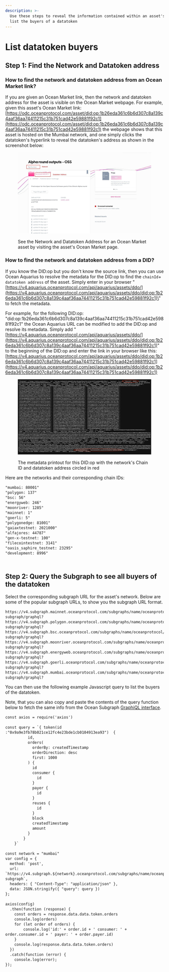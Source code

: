 ```yaml
---
description: >-
  Use these steps to reveal the information contained within an asset's DID and
  list the buyers of a datatoken
---
```


# List datatoken buyers

## Step 1: Find the Network and Datatoken address

### How to find the network and datatoken address from an Ocean Market link?

If you are given an Ocean Market link, then the network and datatoken address for the asset is visible on the Ocean Market webpage. For example, given this asset's Ocean Market link: [https://odc.oceanprotocol.com/asset/did:op:1b26eda361c6b6d307c8a139c4aaf36aa74411215c31b751cad42e59881f92c1](https://odc.oceanprotocol.com/asset/did:op:1b26eda361c6b6d307c8a139c4aaf36aa74411215c31b751cad42e59881f92c1) the webpage shows that this asset is hosted on the Mumbai network, and one simply clicks the datatoken's hyperlink to reveal the datatoken's address as shown in the screenshot below:

<figure><img src="../../.gitbook/assets/marketplace_data.jpg" alt="" width="563"><figcaption><p>See the Network and Datatoken Address for an Ocean Market asset by visiting the asset's Ocean Market page.</p></figcaption></figure>

### &#x20;How to find the network and datatoken address from a DID?

If you know the DID:op but you don't know the source link, then you can use Ocean Aquarius to resolve the metadata for the DID:op to find the `chainId`+ `datatoken address` of the asset. Simply enter in your browser "[https://v4.aquarius.oceanprotocol.com/api/aquarius/assets/ddo/](https://v4.aquarius.oceanprotocol.com/api/aquarius/assets/ddo/did:op:1b26eda361c6b6d307c8a139c4aaf36aa74411215c31b751cad42e59881f92c1)\<your did:op:XXX>" to fetch the metadata.

For example, for the following DID:op: "did:op:1b26eda361c6b6d307c8a139c4aaf36aa74411215c31b751cad42e59881f92c1" the Ocean Aquarius URL can be modified to add the DID:op and resolve its metadata. Simply add "[https://v4.aquarius.oceanprotocol.com/api/aquarius/assets/ddo/](https://v4.aquarius.oceanprotocol.com/api/aquarius/assets/ddo/did:op:1b26eda361c6b6d307c8a139c4aaf36aa74411215c31b751cad42e59881f92c1)" to the beginning of the DID:op and enter the link in your browser like this: [https://v4.aquarius.oceanprotocol.com/api/aquarius/assets/ddo/did:op:1b26eda361c6b6d307c8a139c4aaf36aa74411215c31b751cad42e59881f92c1](https://v4.aquarius.oceanprotocol.com/api/aquarius/assets/ddo/did:op:1b26eda361c6b6d307c8a139c4aaf36aa74411215c31b751cad42e59881f92c1)

<figure><img src="../../.gitbook/assets/network-and-datatoken-address.png" alt=""><figcaption><p>The metadata printout for this DID:op with the network's Chain ID and datatoken address circled in red</p></figcaption></figure>

Here are the networks and their corresponding chain IDs:

```
"mumbai: 80001"
"polygon: 137"
"bsc: 56"
"energyweb: 246"
"moonriver: 1285"
"mainnet: 1"
"goerli: 5"
"polygonedge: 81001"
"gaiaxtestnet: 2021000"
"alfajores: 44787"
"gen-x-testnet: 100"
"filecointestnet: 3141"
"oasis_saphire_testnet: 23295"
"development: 8996"
```

\
Step 2: Query the Subgraph to see all buyers of the datatoken
-------------------------------------------------------------

Select the corresponding subgraph URL for the asset's network. Below are some of the popular subgraph URLs, to show you the subgraph URL format.

```
https://v4.subgraph.mainnet.oceanprotocol.com/subgraphs/name/oceanprotocol/ocean-subgraph/graphql?
https://v4.subgraph.polygon.oceanprotocol.com/subgraphs/name/oceanprotocol/ocean-subgraph/graphql?
https://v4.subgraph.bsc.oceanprotocol.com/subgraphs/name/oceanprotocol/ocean-subgraph/graphql?
https://v4.subgraph.moonriver.oceanprotocol.com/subgraphs/name/oceanprotocol/ocean-subgraph/graphql?
https://v4.subgraph.energyweb.oceanprotocol.com/subgraphs/name/oceanprotocol/ocean-subgraph/graphql?
https://v4.subgraph.goerli.oceanprotocol.com/subgraphs/name/oceanprotocol/ocean-subgraph/graphql?
https://v4.subgraph.mumbai.oceanprotocol.com/subgraphs/name/oceanprotocol/ocean-subgraph/graphql?
```

You can then use the following example Javascript query to list the buyers of the datatoken.

Note, that you can also copy and paste the contents of the query function below to fetch the same info from the Ocean Subgraph [GraphiQL interface](https://v4.subgraph.mainnet.oceanprotocol.com/subgraphs/name/oceanprotocol/ocean-subgraph/graphql).&#x20;

```runkit  nodeVersion="18.x.x"
const axios = require('axios')

const query = `{ token(id :"0x9a9e3fb78b021ce12fc4e23bde1cb0104913ea93")  {
          id,
          orders(
            orderBy: createdTimestamp
            orderDirection: desc
            first: 1000
          ) {
            id
            consumer {
              id
            }
            payer {
              id
            }
            reuses {
              id
            }
            block
            createdTimestamp
            amount
          }
        }
    }`

const network = "mumbai"
var config = {
  method: 'post',
  url: `https://v4.subgraph.${network}.oceanprotocol.com/subgraphs/name/oceanprotocol/ocean-subgraph`,
  headers: { "Content-Type": "application/json" },
  data: JSON.stringify({ "query": query })
};

axios(config)
  .then(function (response) {
    const orders = response.data.data.token.orders
    console.log(orders)
    for (let order of orders) {
        console.log('id:' + order.id + ' consumer: ' + order.consumer.id + ' payer: ' + order.payer.id)
    }
    console.log(response.data.data.token.orders)
  })
  .catch(function (error) {
    console.log(error);
});

```
